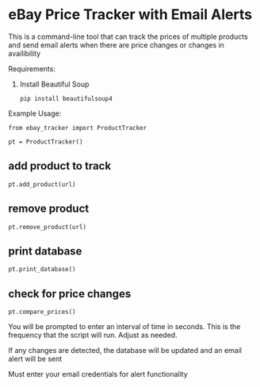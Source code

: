 # eBay Price Tracker with Email Alerts

This is a command-line tool that can track the prices of multiple products and send email alerts when there are price changes or changes in availibility

Requirements: 

1. Install Beautiful Soup

   <code>pip install beautifulsoup4</code>

Example Usage:

<code>from ebay_tracker import ProductTracker</code>

<code>pt = ProductTracker()</code>

## add product to track
<code>pt.add_product(url)</code>

## remove product
<code>pt.remove_product(url)</code>

## print database
<code>pt.print_database()</code>

## check for price changes
<code>pt.compare_prices()</code>

You will be prompted to enter an interval of time in seconds. This is the frequency that the script will run. Adjust as needed.

If any changes are detected, the database will be updated and an email alert will be sent

Must enter your email credentials for alert functionality
